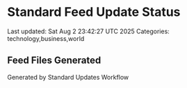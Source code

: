 # Standard Feed Update Status
Last updated: Sat Aug  2 23:42:27 UTC 2025
Categories: technology,business,world

## Feed Files Generated

Generated by Standard Updates Workflow
